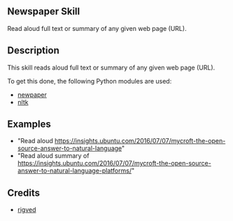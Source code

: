 ## Newspaper Skill
Read aloud full text or summary of any given web page (URL).

## Description
This skill reads aloud full text or summary of any given web page (URL).

To get this done, the following Python modules are used:

* [newpaper](https://github.com/codelucas/newspaper/)
* [nltk](https://github.com/nltk/nltk)

## Examples
* "Read aloud https://insights.ubuntu.com/2016/07/07/mycroft-the-open-source-answer-to-natural-language"
* "Read aloud summary of https://insights.ubuntu.com/2016/07/07/mycroft-the-open-source-answer-to-natural-language-platforms/"

## Credits
* [rigved](https://github.com/rigved)
